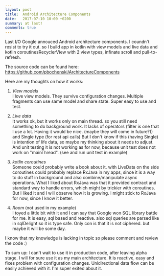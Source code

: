 ```yaml
---
layout: post
title:  Android Architecture Components
date:   2017-07-10 10:00 +0200
summary: at last!
comments: true
---
```

Last I/O Google annouced Android architecture components. I coundn't resist to try it out. so I build app in kotlin with view models and live data and kotlin coroutinesRecyclerView with 2 view types, infinate scroll and pull-to-refresh. 

The source code can be found here: 
https://github.com/pbochenski/ArchitectureComponents

Here are my thoughts on how it works:
1. *View models*  
I love view models. They survive configuration changes. Multiple fragments can use same model and share state. Super easy to use and test. 

2. *Live data*  
It works ok, but it works only on main thread. so you still need something to do background work. It lacks of operators (filter is one that I use a lot. Having it would be nice. (maybe they will come in future?)) and Single type (for rest api calls) But I don't know if this (having Single) is intention of life data, so maybe my thinking about it needs to adjust. And unit testing it is not working as for now, because unit test does not work on "mainThread". (see and run unit test in example)

3. *kotlin coroutines*  
Someone could probably write a book about it. with LiveData on the side coroutines could probably replace RxJava in my apps, since it is a way to do stuff in background and also combine/manipulate async operations. What I liked about RxJava was that it provided contract and standard way to handle errors, which might by trickier with coroutines. But I liked it and I will observe how it is growing. I might stick to RxJava for now, since I know it better.
 
4. *Room* (not used in my example)  
I toyed a little bit with it and I can say that Google won SQL library battle for me. It is easy, sql based and reactive. also sql queries are parsed like in sqlDelight so it is type safe. Only con is that it is not ciphered. but maybe it will be some day. 

I know that my knowledge is lacking in topic so please comment and review the code :)

To sum up: I can't wait to use it in production code, after leaving alpha stage. I will for sure use it as my main architecture. It is reactive, easy and fixes problem with configuration changes. Unidirectional data flow can be easily achieved with it. I'm super exited about it.